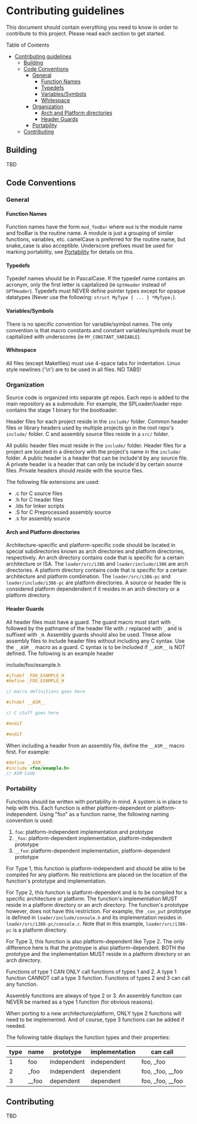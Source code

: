 # Contributing guidelines

This document should contain everything you need to know in order to contribute
to this project. Please read each section to get started.

Table of Contents
<!-- TOC -->

- [Contributing guidelines](#contributing-guidelines)
    - [Building](#building)
    - [Code Conventions](#code-conventions)
        - [General](#general)
            - [Function Names](#function-names)
            - [Typedefs](#typedefs)
            - [Variables/Symbols](#variablessymbols)
            - [Whitespace](#whitespace)
        - [Organization](#organization)
            - [Arch and Platform directories](#arch-and-platform-directories)
            - [Header Guards](#header-guards)
        - [Portability](#portability)
    - [Contributing](#contributing)

<!-- /TOC -->

## Building

TBD

## Code Conventions

### General

#### Function Names

Function names have the form `mod_fooBar` where `mod` is the module name and
fooBar is the routine name. A module is just a grouping of similar functions,
variables, etc. camelCase is preferred for the routine name, but snake_case is
also acceptible. Underscore prefixes must be used for marking portability, see
[Portability](#Portability) for details on this.

#### Typedefs

Typedef names should be in PascalCase. If the typedef name contains an acronym,
only the first letter is capitalized (ie `GptHeader` instead of `GPTHeader`).
Typedefs must NEVER define pointer types except for opaque datatypes (Never use
the following: `struct MyType { ... } *MyType;`).

#### Variables/Symbols

There is no specific convention for variable/symbol names. The only convention
is that macro constants and constant variables/symbols must be capitalized with
underscores (ie `MY_CONSTANT_VARIABLE`).

#### Whitespace

All files (except Makefiles) must use 4-space tabs for indentation. Linux style
newlines ('\n') are to be used in all files. NO TABS!

### Organization

Source code is organized into separate git repos. Each repo is added to the
main repository as a submodule. For example, the SPLoader/loader repo contains
the stage 1 binary for the bootloader.

Header files for each project reside in the `include/` folder. Common header
files or library headers used by multiple projects go in the root repo's
`include/` folder. C and assembly source files reside in a `src/` folder.

All public header files must reside in the `include/` folder. Header files for
a project are located in a directory with the project's name in the `include/`
folder. A public header is a header that can be include'd by any source file.
A private header is a header that can only be include'd by certain source
files. Private headers should reside with the source files.

The following file extensions are used:
  * .c for C source files
  * .h for C header files
  * .lds for linker scripts
  * .S for C Preprocessed assembly source
  * .s for assembly source

#### Arch and Platform directories

Architecture-specific and platform-specific code should be located in special
subdirectories known as arch directories and platform directories,
respectively. An arch directory contains code that is specific for a certain
architecture or ISA. The `loader/src/i386` and `loader/include/i386` are arch
directories. A platform directory contains code that is specific for a certain
architecture and platform combination. The `loader/src/i386-pc` and
`loader/include/i386-pc` are platform directories. A source or header file is
considered platform dependendent if it resides in an arch directory or a
platform directory.

#### Header Guards

All header files must have a guard. The guard macro must start with `_`
followed by the pathname of the header file with `/` replaced with `_` and is
suffixed with `_H`. Assembly guards should also be used. These allow assembly
files to include header files without including any C syntax. Use the `__ASM__`
macro as a guard. C syntax is to be included if `__ASM__` is NOT defined. The
following is an example header

include/foo/example.h
```C
#ifndef _FOO_EXAMPLE_H
#define _FOO_EXAMPLE_H

// macro definitions goes here

#ifndef __ASM__

// C stuff goes here

#endif

#endif
```

When including a header from an assembly file, define the `__ASM__` macro
first. For example:
```C
#define __ASM__
#include <foo/example.h>
// ASM Code
```

### Portability

Functions should be written with portability in mind. A system is in place to
help with this. Each function is either platform-dependent or 
platform-independent. Using "foo" as a function name, the following naming
convention is used:

 1. `foo`: platform-independent implementation and prototype
 2. `_foo`: platform-dependent implementation, platform-independent prototype
 3. `__foo`: platform-dependent implementation, platform-dependent prototype

For Type 1, this function is platform-independent and should be able to be
compiled for any platform. No restrictions are placed on the location of the
function's prototype and implementation.

For Type 2, this function is platform-dependent and is to be compiled for a
specific architecture or platform. The function's implementation MUST reside
in a platform directory or an arch directory. The function's prototype however,
does not have this restriction. For example, the `_con_put` prototype is
defined in `loader/include/console.h` and its implementation resides
in `loader/src/i386-pc/console.c`. Note that in this example,
`loader/src/i386-pc` is a platform directory.

For Type 3, this function is also platform-dependent like Type 2. The only
difference here is that the protoype is also platform-dependent. BOTH the
prototype and the implementation MUST reside in a platform directory or an arch
directory.

Functions of type 1 CAN ONLY call functions of types 1 and 2. A type 1 function
CANNOT call a type 3 function. Functions of types 2 and 3 can call any
function.

Assembly functions are always of type 2 or 3. An assembly function can NEVER
be marked as a type 1 function (for obvious reasons).

When porting to a new architecture/platform, ONLY type 2 functions will need to
be implemented. And of course, type 3 functions can be added if needed.

The following table displays the function types and their properties:

| type | name  | prototype   | implementation | can call         |
|------|-------|-------------|----------------|------------------|
|    1 |   foo | independent |    independent | foo, _foo        |
|    2 |  _foo | independent |      dependent | foo, _foo, __foo |
|    3 | __foo |   dependent |      dependent | foo, _foo, __foo |

## Contributing

TBD
